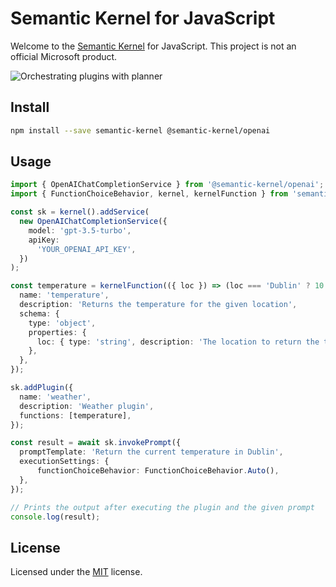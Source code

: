 # Semantic Kernel for JavaScript

Welcome to the [Semantic Kernel](https://learn.microsoft.com/en-us/semantic-kernel/overview/) for JavaScript. This project is not an official Microsoft product.

![Orchestrating plugins with planner](https://learn.microsoft.com/en-us/semantic-kernel/media/kernel-infographic.png)

## Install

```bash
npm install --save semantic-kernel @semantic-kernel/openai
```

## Usage

```typescript
import { OpenAIChatCompletionService } from '@semantic-kernel/openai';
import { FunctionChoiceBehavior, kernel, kernelFunction } from 'semantic-kernel';

const sk = kernel().addService(
  new OpenAIChatCompletionService({
    model: 'gpt-3.5-turbo',
    apiKey:
      'YOUR_OPENAI_API_KEY',
  })
);

const temperature = kernelFunction(({ loc }) => (loc === 'Dublin' ? 10 : 24), {
  name: 'temperature',
  description: 'Returns the temperature for the given location',
  schema: {
    type: 'object',
    properties: {
      loc: { type: 'string', description: 'The location to return the temperature for' },
    },
  },
});

sk.addPlugin({
  name: 'weather',
  description: 'Weather plugin',
  functions: [temperature],
});

const result = await sk.invokePrompt({
  promptTemplate: 'Return the current temperature in Dublin',
  executionSettings: {
      functionChoiceBehavior: FunctionChoiceBehavior.Auto(),
  },
});

// Prints the output after executing the plugin and the given prompt
console.log(result);
```

## License

Licensed under the [MIT](LICENSE) license.
